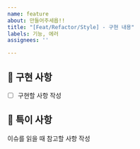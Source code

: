 ```yaml
---
name: feature
about: 만들어주세욥!!
title: "[Feat/Refactor/Style] - 구현 내용"
labels: 기능, 에러
assignees: ''

---
```


## 📑 구현 사항

- [ ] 구현할 사항 작성

## 🚧 특이 사항

이슈를 읽을 때 참고할 사항 작성

